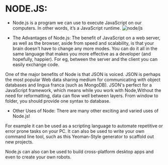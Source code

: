 # NODE.JS:
- Node.js is a program we can use to execute JavaScript on our computers. In other words, it’s a JavaScript runtime.
![node/js](https://uploads.sitepoint.com/wp-content/uploads/2012/10/1516152673node_event_loop.png)

- The Advantages of Node.js:
The benefit of JavaScript on a web server, as well as the browser, aside from speed and scalability, is that your brain doesn't have to change any more modes. You can do it all in the same language that makes you more effective as a developer (and hopefully, happier). For eg, between the server and the client you can easily exchange code.

One of the major benefits of Node is that JSON is voiced. JSON is perhaps the most popular Web data sharing medium for communicating with object databases and lingua franca (such as MongoDB). JSON's perfect for a JavaScript framework, which means while you work with Node,Without the need for reformatting, data can flow well between layers. From window to folder, you should provide one syntax to database.

- Other Uses of Node:
 There are many other exciting and varied uses of Node.js!

For example it can be used as a scripting language to automate repetitive or error prone tasks on your PC. It can also be used to write your own command line tool, such as this Yeoman-Style generator to scaffold out new projects.

Node.js can also can be used to build cross-platform desktop apps and even to create your own robots.

